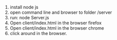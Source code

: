 1. install node js
2. open command line and browser to folder /server
3. run: node Server.js
4. Open client/index.html in the browser firefox
5. Open client/index.html in the browser chrome
6. click around in the browser.